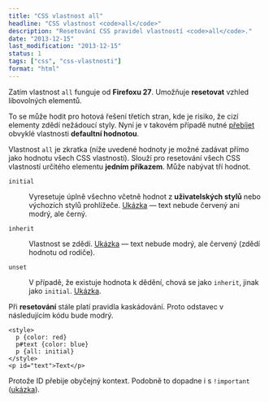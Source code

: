 ```yaml
---
title: "CSS vlastnost all"
headline: "CSS vlastnost <code>all</code>"
description: "Resetování CSS pravidel vlastností <code>all</code>."
date: "2013-12-15"
last_modification: "2013-12-15"
status: 1
tags: ["css", "css-vlastnosti"]
format: "html"
---
```


<p>Zatím vlastnost <code>all</code> funguje od <b>Firefoxu 27</b>. Umožňuje <b>resetovat</b> vzhled libovolných elementů.</p>

<p>To se může hodit pro hotová řešení třetích stran, kde je risiko, že cizí elementy zdědí nežádoucí styly. Nyní je v takovém případě nutné <a href="/css-reset">přebíjet</a> obvyklé vlastnosti <b>defaultní hodnotou</b>.</p>

<p>Vlastnost <code>all</code> je zkratka (níže uvedené hodnoty je možné zadávat přímo jako hodnotu všech CSS vlastností). Slouží pro resetování všech CSS vlastností určitého elementu <b>jedním příkazem</b>. Může nabývat tří hodnot.</p>

<dl>
  <dt id="initial"><code>initial</code></dt>
  <dd>
    <p>Vyresetuje úplně všechno včetně hodnot z <b>uživatelských stylů</b> nebo výchozích stylů prohlížeče. <a href="https://kod.djpw.cz/iox">Ukázka</a> — text nebude červený ani modrý, ale černý.</p>
  </dd>
  
  <dt id="inherit"><code>inherit</code></dt>
  <dd>
    <p>Vlastnost se zdědí. <a href="https://kod.djpw.cz/jox">Ukázka</a> — text nebude modrý, ale červený (zdědí hodnotu od rodiče).</p>
  </dd>
  
  <dt id="unset"><code>unset</code></dt>
  <dd>
    <p>V případě, že existuje hodnota k dědění, chová se jako <code>inherit</code>, jinak jako <code>initial</code>. <a href="https://kod.djpw.cz/kox">Ukázka</a>.</p>
  </dd>
</dl>

<p>Při <b>resetování</b> stále platí pravidla kaskádování. Proto odstavec v následujícím kódu bude modrý.</p>

<pre><code>&lt;style>
  p {color: red}
  p#text {color: blue}
  p {all: initial}
&lt;/style>
&lt;p id="text">Text&lt;/p></code></pre>

<p>Protože ID přebije obyčejný kontext. Podobně to dopadne i s <code>!important</code> (<a href="https://kod.djpw.cz/nox">ukázka</a>).</p>